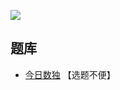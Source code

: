 ![](https://cn.sudoku.today/pic/02/xsumgreater/25507_478059.png)

## 题库
- [今日数独](https://cn.sudoku.today/g-hybrid-sudoku-x-sums-greater-than/) 【选题不便】